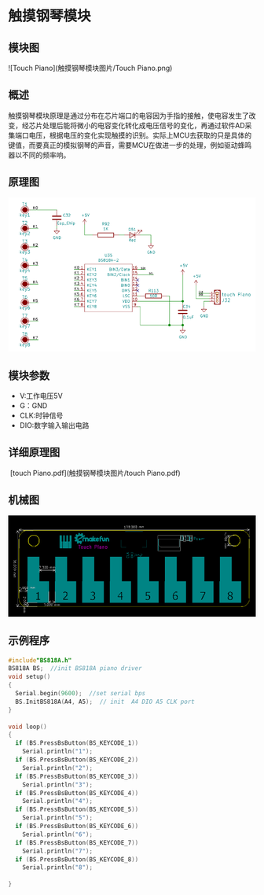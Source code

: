 # 触摸钢琴模块

## 模块图

![Touch Piano](触摸钢琴模块图片/Touch Piano.png)

## 概述

​        触摸钢琴模块原理是通过分布在芯片端口的电容因为手指的接触，使电容发生了改变，经芯片处理后能将微小的电容变化转化成电压信号的变化，再通过软件AD采集端口电压，根据电压的变化实现触摸的识别。实际上MCU去获取的只是具体的键值，而要真正的模拟钢琴的声音，需要MCU在做进一步的处理，例如驱动蜂鸣器以不同的频率响。

## 原理图

![02](触摸钢琴模块图片/02.png)

## 模块参数

* V:工作电压5V
* G：GND
* CLK:时钟信号
* DIO:数字输入输出电路

## 详细原理图

​    [touch Piano.pdf](触摸钢琴模块图片/touch Piano.pdf) 

## 机械图

![03](触摸钢琴模块图片/03.png)

## 示例程序

```c
#include"BS818A.h"
BS818A BS;  //init BS818A piano driver
void setup()
{
  Serial.begin(9600);  //set serial bps
  BS.InitBS818A(A4, A5);  // init  A4 DIO A5 CLK port
}

void loop()
{
  if (BS.PressBsButton(BS_KEYCODE_1))    
    Serial.println("1");          
  if (BS.PressBsButton(BS_KEYCODE_2))    
    Serial.println("2");
  if (BS.PressBsButton(BS_KEYCODE_3))   
    Serial.println("3");
  if (BS.PressBsButton(BS_KEYCODE_4))
    Serial.println("4");
  if (BS.PressBsButton(BS_KEYCODE_5))
    Serial.println("5");
  if (BS.PressBsButton(BS_KEYCODE_6))
    Serial.println("6");
  if (BS.PressBsButton(BS_KEYCODE_7))
    Serial.println("7");
  if (BS.PressBsButton(BS_KEYCODE_8))
    Serial.println("8");
 
}
```

